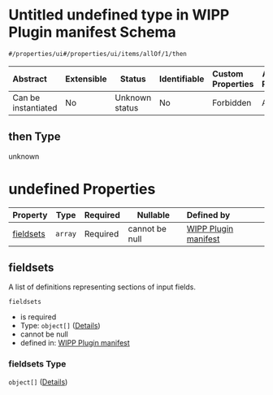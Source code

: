 # Untitled undefined type in WIPP Plugin manifest Schema

```txt
#/properties/ui#/properties/ui/items/allOf/1/then
```




| Abstract            | Extensible | Status         | Identifiable | Custom Properties | Additional Properties | Access Restrictions | Defined In                                                                  |
| :------------------ | ---------- | -------------- | ------------ | :---------------- | --------------------- | ------------------- | --------------------------------------------------------------------------- |
| Can be instantiated | No         | Unknown status | No           | Forbidden         | Allowed               | none                | [wipp-plugin.schema.json\*](wipp-plugin.schema.json "open original schema") |

## then Type

unknown

# undefined Properties

| Property                | Type    | Required | Nullable       | Defined by                                                                                                                                                                                                     |
| :---------------------- | ------- | -------- | -------------- | :------------------------------------------------------------------------------------------------------------------------------------------------------------------------------------------------------------- |
| [fieldsets](#fieldsets) | `array` | Required | cannot be null | [WIPP Plugin manifest](wipp-plugin-properties-plugin-form-ui-definition-list-of-ui-definitions-allof-1-then-properties-fieldsets.md "\#/properties/ui#/properties/ui/items/allOf/1/then/properties/fieldsets") |

## fieldsets

A list of definitions representing sections of input fields.


`fieldsets`

-   is required
-   Type: `object[]` ([Details](wipp-plugin-properties-plugin-form-ui-definition-list-of-ui-definitions-allof-1-then-properties-fieldsets-items.md))
-   cannot be null
-   defined in: [WIPP Plugin manifest](wipp-plugin-properties-plugin-form-ui-definition-list-of-ui-definitions-allof-1-then-properties-fieldsets.md "\#/properties/ui#/properties/ui/items/allOf/1/then/properties/fieldsets")

### fieldsets Type

`object[]` ([Details](wipp-plugin-properties-plugin-form-ui-definition-list-of-ui-definitions-allof-1-then-properties-fieldsets-items.md))
